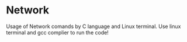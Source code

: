 # Network
Usage of Network comands by C language and Linux terminal.
Use linux terminal and gcc complier to run the code!
